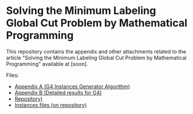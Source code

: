 # Solving the Minimum Labeling Global Cut Problem by Mathematical Programming

This repository contains the appendix and other attachments related to the article "Solving the Minimum Labeling Global Cut Problem by Mathematical Programming" available at [soon].

Files:
- [Appendix A (G4 Instances Generator Algorithm)](appendix_a.pdf)
- [Appendix B (Detailed results for G4)](appendix_b.pdf)
- [Repository)](https://github.com/VictorKoehler/mincut)
- [Instances files (on repository)](https://github.com/VictorKoehler/mincut/tree/master/instances/)
